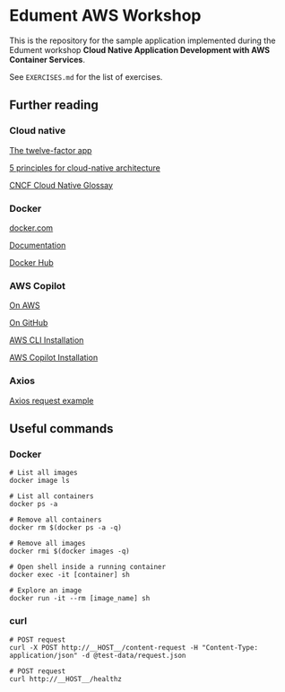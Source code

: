 # Edument AWS Workshop
This is the repository for the sample application implemented during the Edument workshop __Cloud Native Application Development with AWS Container Services__.

See `EXERCISES.md` for the list of exercises.

## Further reading

### Cloud native

[The twelve-factor app](https://12factor.net/)

[5 principles for cloud-native architecture](https://cloud.google.com/blog/products/application-development/5-principles-for-cloud-native-architecture-what-it-is-and-how-to-master-it)

[CNCF Cloud Native Glossay](https://glossary.cncf.io/)

### Docker
[docker.com](https://www.docker.com/)

[Documentation](https://docs.docker.com/)

[Docker Hub](https://hub.docker.com)

### AWS Copilot

[On AWS](https://aws.amazon.com/containers/copilot/)

[On GitHub](https://github.com/aws/copilot-cli)

[AWS CLI Installation](https://docs.aws.amazon.com/cli/latest/userguide/getting-started-install.html)

[AWS Copilot Installation](https://aws.github.io/copilot-cli/docs/getting-started/install/)

### Axios
[Axios request example](https://github.com/axios/axios?tab=readme-ov-file#example)


## Useful commands

### Docker
```
# List all images
docker image ls

# List all containers
docker ps -a

# Remove all containers 
docker rm $(docker ps -a -q)

# Remove all images
docker rmi $(docker images -q)

# Open shell inside a running container
docker exec -it [container] sh

# Explore an image 
docker run -it --rm [image_name] sh

```

### curl
```
# POST request
curl -X POST http://__HOST__/content-request -H "Content-Type: application/json" -d @test-data/request.json

# POST request
curl http://__HOST__/healthz

```


